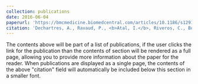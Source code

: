 ```yaml
---
collection: publications
date: 2016-06-04 
paperurl: 'https://bmcmedicine.biomedcentral.com/articles/10.1186/s12916-016-0639-x'
citation: 'Dechartres, A., Ravaud, P., <b>Atal, I.</b>, Riveros, C., Boutron, I. (2016) Association between trial registration and treatment effect estimates: a meta-epidemiological study. <i>BMC Medicine</i> 14(1). doi:10.1186/s12916-016-0639-x.'
---
```


The contents above will be part of a list of publications, if the user clicks the link for the publication than the contents of section will be rendered as a full page, allowing you to provide more information about the paper for the reader. When publications are displayed as a single page, the contents of the above "citation" field will automatically be included below this section in a smaller font.
